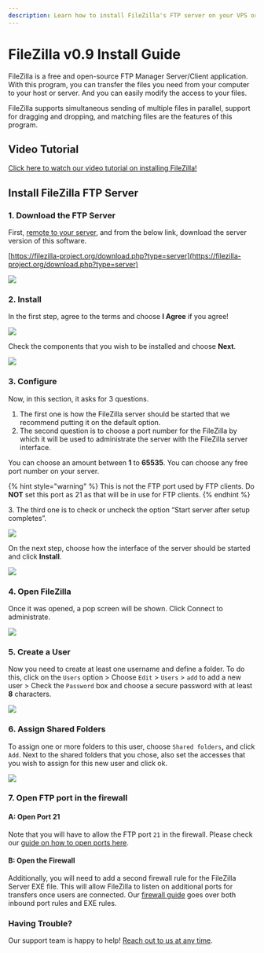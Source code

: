 ```yaml
---
description: Learn how to install FileZilla's FTP server on your VPS or dedicated server!
---
```


# FileZilla v0.9 Install Guide

FileZilla is a free and open-source FTP Manager Server/Client application. With this program, you can transfer the files you need from your computer to your host or server. And you can easily modify the access to your files.

FileZilla supports simultaneous sending of multiple files in parallel, support for dragging and dropping, and matching files are the features of this program.

## Video Tutorial

[Click here to watch our video tutorial on installing FileZilla!](https://youtu.be/qj\_jZKcR\_9A)

## Install FileZilla FTP Server

### 1. Download the FTP Server

First, [remote to your server](../remote-desktop-access/), and from the below link, download the server version of this software.

[https://filezilla-project.org/download.php?type=server](https://filezilla-project.org/download.php?type=server)

![](<../../../.gitbook/assets/image (85).png>)

### 2. Install

In the first step, agree to the terms and choose **I Agree** if you agree!

![](<../../../.gitbook/assets/image (5).png>)

Check the components that you wish to be installed and choose **Next**.

![](<../../../.gitbook/assets/image (138).png>)

### 3. Configure

Now, in this section, it asks for 3 questions.

1. The first one is how the FileZilla server should be started that we recommend putting it on the default option.&#x20;
2. The second question is to choose a port number for the FileZilla by which it will be used to administrate the server with the FileZilla server interface.

You can choose an amount between **1** to **65535**. You can choose any free port number on your server.

{% hint style="warning" %}
This is not the FTP port used by FTP clients. Do **NOT** set this port as 21 as that will be in use for FTP clients.
{% endhint %}

3\. The third one is to check or uncheck the option “Start server after setup completes”.

![](<../../../.gitbook/assets/image (8).png>)

On the next step, choose how the interface of the server should be started and click **Install**.

![](<../../../.gitbook/assets/image (70).png>)

### 4. Open FileZilla

Once it was opened, a pop screen will be shown. Click Connect to administrate.

![](<../../../.gitbook/assets/image (143).png>)

### 5. Create a User

Now you need to create at least one username and define a folder. To do this, click on the `Users` option > Choose `Edit` > `Users` > `add` to add a new user > Check the `Password` box and choose a secure password with at least **8** characters.

![](<../../../.gitbook/assets/image (38).png>)

### 6. Assign Shared Folders

To assign one or more folders to this user, choose `Shared folders`**,** and click `Add`. Next to the shared folders that you chose, also set the accesses that you wish to assign for this new user and click ok.

![](<../../../.gitbook/assets/image (52).png>)

### 7. Open FTP port in the firewall

#### A: Open Port 21

Note that you will have to allow the FTP port `21` in the firewall. Please check our [guide on how to open ports here](../opening-ports.md).&#x20;

#### B: Open the Firewall

Additionally, you will need to add a second firewall rule for the FileZilla Server EXE file. This will allow FileZilla to listen on additional ports for transfers once users are connected. Our [firewall guide](../opening-ports.md) goes over both inbound port rules and EXE rules.

### Having Trouble?

Our support team is happy to help! [Reach out to us at any time](https://support.sonoransoftware.com).
